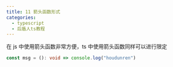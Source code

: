 ```yaml
---
title: 11 箭头函数形式
categories:
  - typescript
  - 后盾人ts教程
---
```


在 js 中使用箭头函数非常方便，ts 中使用箭头函数同样可以进行限定

```typescript
const msg = (): void => console.log("houdunren")
```

